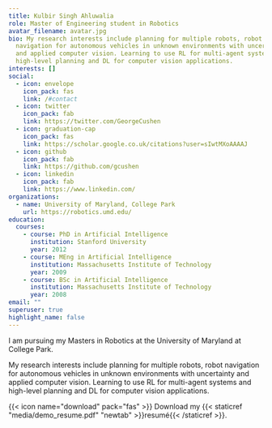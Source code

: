 ```yaml
---
title: Kulbir Singh Ahluwalia
role: Master of Engineering student in Robotics
avatar_filename: avatar.jpg
bio: My research interests include planning for multiple robots, robot
  navigation for autonomous vehicles in unknown environments with uncertainty
  and applied computer vision. Learning to use RL for multi-agent systems and
  high-level planning and DL for computer vision applications.
interests: []
social:
  - icon: envelope
    icon_pack: fas
    link: /#contact
  - icon: twitter
    icon_pack: fab
    link: https://twitter.com/GeorgeCushen
  - icon: graduation-cap
    icon_pack: fas
    link: https://scholar.google.co.uk/citations?user=sIwtMXoAAAAJ
  - icon: github
    icon_pack: fab
    link: https://github.com/gcushen
  - icon: linkedin
    icon_pack: fab
    link: https://www.linkedin.com/
organizations:
  - name: University of Maryland, College Park
    url: https://robotics.umd.edu/
education:
  courses:
    - course: PhD in Artificial Intelligence
      institution: Stanford University
      year: 2012
    - course: MEng in Artificial Intelligence
      institution: Massachusetts Institute of Technology
      year: 2009
    - course: BSc in Artificial Intelligence
      institution: Massachusetts Institute of Technology
      year: 2008
email: ""
superuser: true
highlight_name: false
---
```

I am pursuing my Masters in Robotics at the University of Maryland at College Park. 

My research interests include planning for multiple robots, robot navigation for autonomous vehicles in unknown environments with uncertainty and applied computer vision. Learning to use RL for multi-agent systems and high-level planning and DL for computer vision applications.

{{< icon name="download" pack="fas" >}} Download my {{< staticref "media/demo_resume.pdf" "newtab" >}}resumé{{< /staticref >}}.